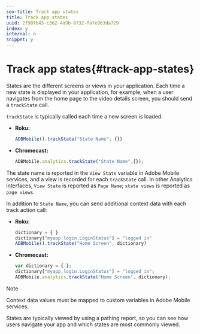 ```yaml
---
seo-title: Track app states
title: Track app states
uuid: 2f98fb43-c362-4a9b-8732-fa7e963da729
index: y
internal: n
snippet: y
---
```


# Track app states{#track-app-states}

States are the different screens or views in your application. Each time a new state is displayed in your application, for example, when a user navigates from the home page to the video details screen, you should send a `trackState` call.

`trackState` is typically called each time a new screen is loaded.

* **Roku:** 

  ```js
  ADBMobile().trackState("State Name", {})
  ```

* **Chromecast:** 

  ```js
  ADBMobile.analytics.trackState("State Name",{});
  ```

The state name is reported in the `View State` variable in Adobe Mobile services, and a view is recorded for each `trackState` call. In other Analytics interfaces, `View State` is reported as `Page Name`; `state views` is reported as `page views`.

In addition to `State Name`, you can send additional context data with each track action call:

* **Roku:** 

  ```js
  dictionary = { } 
  dictionary["myapp.login.LoginStatus"] = "logged in"  
  ADBMobile().trackState("Home Screen", dictionary)
  ```

* **Chromecast:** 

  ```js
  var dictionary = { }; 
  dictionary["myapp.login.LoginStatus"] = "logged in"; 
  ADBMobile.analytics.trackState("Home Screen", dictionary); 
  ```

>[!NOTE]
>
>Context data values must be mapped to custom variables in Adobe Mobile services.

States are typically viewed by using a pathing report, so you can see how users navigate your app and which states are most commonly viewed. 

